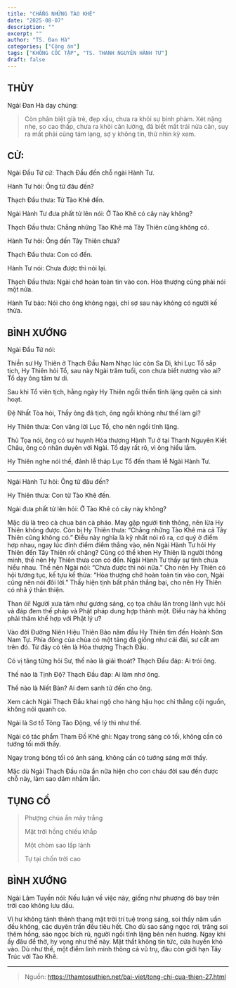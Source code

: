 ```yaml
---
title: "CHẲNG NHỮNG TÀO KHÊ"
date: "2025-08-07"
description: ""
excerpt: ""
author: "TS. Đan Hà"
categories: ["Công án"]
tags: ["KHÔNG CỐC TẬP", "TS. THANH NGUYÊN HÀNH TƯ"]
draft: false
---
```


## THÙY

Ngài Đan Hà dạy chúng:

> Còn phân biệt già trẻ, đẹp xấu, chưa ra khỏi sự bình phàm.
Xét nặng nhẹ, so cao thấp, chưa ra khỏi cân lường, đã biết mất trái nửa cân, suy ra mất phải cũng tám lạng, sợ y không tin, thử nhìn kỹ xem.

## CỬ:

Ngài Đầu Tử cử: Thạch Đầu đến chỗ ngài Hành Tư.

Hành Tư hỏi: Ông từ đâu đến?

Thạch Đầu thưa: Từ Tào Khê đến.

Ngài Hành Tư đưa phất tử lên nói: Ở Tào Khê có cây này không?

Thạch Đầu thưa: Chẳng những Tào Khê mà Tây Thiên cũng không có.

Hành Tư hỏi: Ông đến Tây Thiên chưa?

Thạch Đầu thưa: Con có đến.

Hành Tư nói: Chưa được thì nói lại.

Thạch Đầu thưa: Ngài chớ hoàn toàn tin vào con. Hòa thượng cũng phải nói một nửa.

Hành Tư bảo: Nói cho ông không ngại, chỉ sợ sau này không có người kế thừa.

## BÌNH XƯỚNG

Ngài Đầu Tử nói:

Thiền sư Hy Thiên ở Thạch Đầu Nam Nhạc lúc còn Sa Di, khi Lục Tổ sắp tịch, Hy Thiên hỏi Tổ, sau này Ngài trăm tuổi, con chưa biết nương vào ai? Tổ dạy ông tâm tư di.

Sau khi Tổ viên tịch, hằng ngày Hy Thiên ngồi thiền tĩnh lặng quên cả sinh hoạt.

Đệ Nhất Tòa hỏi, Thầy ông đã tịch, ông ngồi không như thế làm gì?

Hy Thiên thưa: Con vâng lời Lục Tổ, cho nên ngồi tĩnh lặng.

Thủ Tọa nói, ông có sư huynh Hòa thượng Hành Tư ở tại Thanh Nguyên Kiết Châu, ông có nhân duyên với Ngài. Tổ dạy rất rõ, vì ông hiểu lầm.

Hy Thiên nghe nói thế, đảnh lễ tháp Lục Tổ đến tham lễ Ngài Hành Tư.

***

Ngài Hành Tư hỏi: Ông từ đâu đến?

Hy Thiên thưa: Con từ Tào Khê đến.

Ngài đưa phất tử lên hỏi: Ở Tào Khê có cây này không?

Mặc dù là treo cà chua bán cà pháo. May gặp người tinh thông, nên lừa Hy Thiên không được. Còn bị Hy Thiên thưa: “Chẳng những Tào Khê mà cả Tây Thiên cũng không có.” Điều này nghĩa là kỹ nhất nói rõ ra, cơ quý ở điểm hợp nhau, ngay lúc đỉnh điểm điểm thẳng vào, nên Ngài Hành Tư hỏi Hy Thiên đến Tây Thiên rồi chăng? Cũng có thể khen Hy Thiên là người thông minh, thế nên Hy Thiên thưa con có đến. Ngài Hành Tư thấy sự tinh chưa hiểu nhau. Thế nên Ngài nói: “Chưa được thì nói nữa.” Cho nên Hy Thiên có hội tương tục, kế tựu kế thừa: “Hòa thượng chớ hoàn toàn tin vào con, Ngài cũng nên nói đôi lời.” Thấy hiện tịnh bất phân thắng bại, cho nên Hy Thiên có nhã ý thân thiện.

Than ôi! Người xưa tâm như gương sáng, cọ tọa châu lăn trong lãnh vực hỏi và đáp đem thế pháp và Phật pháp dung hợp thành một. Điều này há không phải thâm khế hợp với Phật lý ư?

Vào đời Đường Niên Hiệu Thiên Bảo năm đầu Hy Thiên tìm đến Hoành Sơn Nam Tự. Phía đông của chùa có một tảng đá giống như cái đài, sư cất am trên đó. Từ đây có tên là Hòa thượng Thạch Đầu.

Có vị tăng từng hỏi Sư, thế nào là giải thoát?
Thạch Đầu đáp: Ai trói ông.

Thế nào là Tịnh Độ?
Thạch Đầu đáp: Ai làm nhơ ông.

Thế nào là Niết Bàn?
Ai đem sanh tử đến cho ông.

Xem cách Ngài Thạch Đầu khai ngộ cho hàng hậu học chỉ thẳng cội nguồn, không nói quanh co.

Ngài là Sơ tổ Tông Tào Động, về lý thì như thế.

Ngài có tác phẩm Tham Đồ Khê ghi: Ngay trong sáng có tối, không cần có tướng tối mới thấy.

Ngay trong bóng tối có ánh sáng, không cần có tướng sáng mới thấy.

Mặc dù Ngài Thạch Đầu nữa ẩn nữa hiện cho con cháu đời sau đến được chỗ này, làm sao dám nhầm lẫn.

## TỤNG CỔ

> Phượng chúa ẩn mây trắng
>
> Mặt trời hồng chiếu khắp
>
> Một chòm sao lấp lánh
>
> Tự tại chốn trời cao

## BÌNH XƯỚNG

Ngài Lâm Tuyền nói: Nếu luận về việc này, giống như phượng đỏ bay trên trời cao không lưu dấu.

Vì hư không tánh thênh thang mặt trời trí tuệ trong sáng, soi thấy năm uẩn đều không, các duyên trần đều tiêu hết. Cho dù sao sáng ngọc rơi, trăng soi thêm hồng, sáo ngọc bích rũ, người ngồi tĩnh lặng bên nền hương. Ngay khi ấy đâu để thờ, hy vọng như thế này. Mật thất không tin tức, cửa huyền khó vào. Dù như thế, một điểm linh minh thông cả vũ trụ, đâu còn giới hạn Tây Trúc với Tào Khê.

***

> Nguồn: https://thamtosuthien.net/bai-viet/tong-chi-cua-thien-27.html
